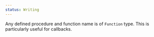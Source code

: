 ```yaml
---
status: Writing
---
```

Any defined procedure and function name is of `Function` type. This is particularly useful for callbacks.